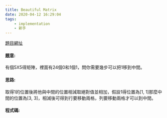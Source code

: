 ```yaml
---
title: Beautiful Matrix
date: 2020-04-12 16:29:04
tags:
    - implementation
    - 新手
---
```

[題目網址](https://chucs.github.io/site/)
<!-- more -->

#### 題意:
有個5X5得矩陣，裡面有24個0和1個1，問你需要幾步可以把1移到中間。

#### 思路:
取得1的位置後將他與中間的位置相減取絕對值並相加，假設1得位置為[1, 1]那麼中間的位置為[3, 3]，相減後可得到行要移動兩格，列要移動兩格才可以到中間。

#### 程式碼:
<script src="https://gist.github.com/Daviswww/92fe6578203256455873d894f5fcd7dc.js"></script>